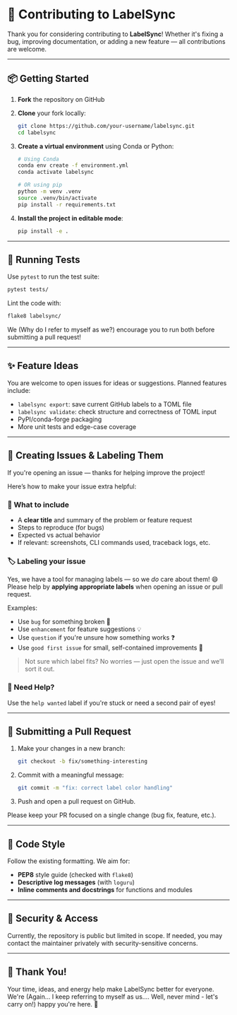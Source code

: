 
# 🤝 Contributing to LabelSync

Thank you for considering contributing to **LabelSync**! Whether it's fixing a bug, improving documentation, or adding a new feature — all contributions are welcome.

---

## 📦 Getting Started

1. **Fork** the repository on GitHub
2. **Clone** your fork locally:
   ```bash
   git clone https://github.com/your-username/labelsync.git
   cd labelsync
   ```

3. **Create a virtual environment** using Conda or Python:

   ```bash
   # Using Conda
   conda env create -f environment.yml
   conda activate labelsync

   # OR using pip
   python -m venv .venv
   source .venv/bin/activate
   pip install -r requirements.txt
   ```
4. **Install the project in editable mode**:

   ```bash
   pip install -e .
   ```

---

## 🧪 Running Tests

Use `pytest` to run the test suite:

```bash
pytest tests/
```

Lint the code with:

```bash
flake8 labelsync/
```

We (Why do I refer to myself as we?) encourage you to run both before submitting a pull request!

---

## ✨ Feature Ideas

You are welcome to open issues for ideas or suggestions. Planned features include:

* `labelsync export`: save current GitHub labels to a TOML file
* `labelsync validate`: check structure and correctness of TOML input
* PyPI/conda-forge packaging
* More unit tests and edge-case coverage

---

## 🧷 Creating Issues & Labeling Them

If you're opening an issue — thanks for helping improve the project!

Here’s how to make your issue extra helpful:

### 🧾 What to include

- A **clear title** and summary of the problem or feature request
- Steps to reproduce (for bugs)
- Expected vs actual behavior
- If relevant: screenshots, CLI commands used, traceback logs, etc.

### 🏷️ Labeling your issue

Yes, we have a tool for managing labels — so we *do* care about them! 😄  
Please help by **applying appropriate labels** when opening an issue or pull request.

Examples:

- Use `bug` for something broken 🐞
- Use `enhancement` for feature suggestions 💡
- Use `question` if you're unsure how something works ❓
- Use `good first issue` for small, self-contained improvements 🐣

> Not sure which label fits? No worries — just open the issue and we’ll sort it out.

### 🙋 Need Help?

Use the `help wanted` label if you're stuck or need a second pair of eyes!

---

## 📄 Submitting a Pull Request

1. Make your changes in a new branch:

   ```bash
   git checkout -b fix/something-interesting
   ```

2. Commit with a meaningful message:

   ```bash
   git commit -m "fix: correct label color handling"
   ```

3. Push and open a pull request on GitHub.

Please keep your PR focused on a single change (bug fix, feature, etc.).

---

## 👕 Code Style

Follow the existing formatting. We aim for:

* **PEP8** style guide (checked with `flake8`)
* **Descriptive log messages** (with `loguru`)
* **Inline comments and docstrings** for functions and modules

---

## 🔐 Security & Access

Currently, the repository is public but limited in scope. If needed, you may contact the maintainer privately with security-sensitive concerns.

---

## 🙌 Thank You!

Your time, ideas, and energy help make LabelSync better for everyone.
We're (Again... I keep referring to myself as us.... Well, never mind - let's carry on!) happy you're here. 🐙
